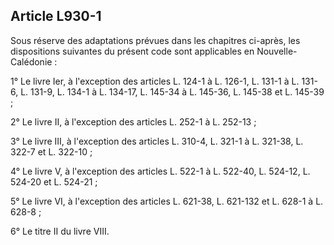Article L930-1
----
Sous réserve des adaptations prévues dans les chapitres ci-après, les
dispositions suivantes du présent code sont applicables en Nouvelle-Calédonie :

1° Le livre Ier, à l'exception des articles L. 124-1 à L. 126-1, L. 131-1 à L.
131-6, L. 131-9, L. 134-1 à L. 134-17, L. 145-34 à L. 145-36, L. 145-38 et L.
145-39 ;

2° Le livre II, à l'exception des articles L. 252-1 à L. 252-13 ;

3° Le livre III, à l'exception des articles L. 310-4, L. 321-1 à L. 321-38, L.
322-7 et L. 322-10 ;

4° Le livre V, à l'exception des articles L. 522-1 à L. 522-40, L. 524-12, L.
524-20 et L. 524-21 ;

5° Le livre VI, à l'exception des articles L. 621-38, L. 621-132 et L. 628-1 à
L. 628-8 ;

6° Le titre II du livre VIII.
